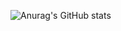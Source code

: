 ![Anurag's GitHub stats](https://github-readme-stats.vercel.app/api?username=skayus&show_icons=true&theme=radical)

